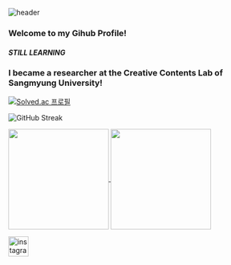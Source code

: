 ![header](https://capsule-render.vercel.app/api?type=waving&color=B897FF&height=300&section=header&text=Pluswick&fontSize=90)
### Welcome to my Gihub Profile!
#### _STILL LEARNING_ 

### I became a researcher at the Creative Contents Lab of Sangmyung University!

[![Solved.ac
프로필](http://mazassumnida.wtf/api/v2/generate_badge?boj=kevinkim814)](https://solved.ac/profile/kevinkim814)

![GitHub Streak
](https://streak-stats.demolab.com?user=pluswick&theme=great-gatsby&short_numbers=true&mode=weekly)

<a href="https://github.com/anuraghazra/github-readme-stats">
  <img height=200 align="center" src="https://github-readme-stats.vercel.app/api?username=pluswick&theme=great-gatsby&rank_icon=github" />
</a>
<a href="https://github.com/anuraghazra/convoychat">
  <img height=200 align="center" src="https://github-readme-stats.vercel.app/api/top-langs?username=pluswick&theme=great-gatsby&layout=compact&langs_count=8&card_width=320" />
</a>


[<img src='https://cdn.jsdelivr.net/npm/simple-icons@3.0.1/icons/instagram.svg' alt='instagram' theme='white' height='40'>](https://www.instagram.com/pluswick_814/)  
